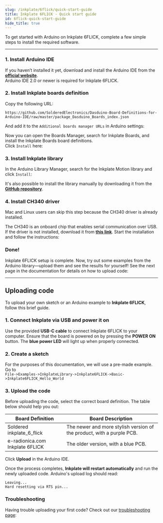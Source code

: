 ```yaml
---  
slug: /inkplate/6flick/quick-start-guide  
title: Inkplate 6FLICK - Quick start guide  
id: 6flick-quick-start-guide  
hide_title: true  
---
```


<SectionTitle title="Quick start guide" backgroundImage="/img/arduino_bg.jpg" />

To get started with Arduino on Inkplate 6FLICK, complete a few simple steps to install the required software.

---

### 1. Install Arduino IDE

If you haven’t installed it yet, download and install the Arduino IDE from the **[official website](https://www.arduino.cc/en/software)**.  
<WarningBox>Arduino IDE 2.0 or newer is required for Inkplate 6FLICK.</WarningBox>

<CenteredImage src="/img/inkplate_6_flick/arduino_ide.png" alt="Install Arduino IDE" caption="Arduino IDE 2.0" width="600px" />

### 2. Install Inkplate boards definition

Copy the following URL:

```
https://github.com/SolderedElectronics/Dasduino-Board-Definitions-for-Arduino-IDE/raw/master/package_Dasduino_Boards_index.json
```

And add it to the `Additional boards manager URLs` in Arduino settings:

<CenteredImage src="/img/inkplate_6_flick/add_board_def.png" alt="Add Inkplate to Arduino boards Manager" caption="Adding the Inkplate boards link to Arduino IDE" width="600px" />

Now you can open the Boards Manager, search for Inkplate Boards, and install the Inkplate Boards board definitions.  
Click `Install` here:  
<CenteredImage src="/img/inkplate_6_flick/install_board.png" alt="Install Inkplate boards" caption="Adding Inkplate boards to Arduino IDE" width="400px" />

### 3. Install Inkplate library

In the Arduino Library Manager, search for the Inkplate Motion library and click `Install`:  
<CenteredImage src="/img/inkplate_6_flick/install_lib.png" alt="Install Inkplate library" caption="Installing Inkplate library" width="400px" />

<InfoBox>It's also possible to install the library manually by downloading it from the [**GitHub repository**](https://github.com/SolderedElectronics/Inkplate-Arduino-library).</InfoBox>

### 4. Install CH340 driver

<InfoBox>Mac and Linux users can skip this step because the CH340 driver is already installed.</InfoBox>

The CH340 is an onboard chip that enables serial communication over USB. If the driver is not installed, download it from **[this link](https://soldered.com/productdata/2023/02/CH34x_Install_Windows_v3_4.zip)**. Start the installation and follow the instructions:  
<CenteredImage src="/img/inkplate_6_flick/ch340.png" alt="Install CH340 Driver" caption="Installing the CH340 Driver on Windows" width="350px" />

### Done!

Inkplate 6FLICK setup is complete. Now, try out some examples from the Arduino library—upload them and see the results for yourself! See the next page in the documentation for details on how to upload code:

---

## Uploading code
To upload your own sketch or an Arduino example to **Inkplate 6FLICK**, follow this brief guide.

### 1. Connect Inkplate via USB and power it on

Use the provided **USB-C cable** to connect Inkplate 6FLICK to your computer. Ensure that the board is powered on by pressing the **POWER ON** button. The **blue power LED** will light up when properly connected.

<CenteredImage src="/img/inkplate_6_flick/10_usb_connect.png" alt="Inkplate 6FLICK onboard USB-C connector" caption="Inkplate 6FLICK onboard USB-C connector" width="500px" />

<CenteredImage src="/img/inkplate_6_flick/10_power_button.png" alt="Inkplate 6FLICK onboard POWER button" caption="Inkplate 6FLICK onboard POWER button" width="500px" />

### 2. Create a sketch

For the purposes of this documentation, we will use a pre-made example. Go to  
`File->Examples->InkplateLibrary->Inkplate6FLICK->Basic->Inkplate6FLICK_Hello_World`

<CenteredImage src="/img/inkplate_6_flick/arduino_sketch.png" alt="Selecting a basic example for Inkplate 6FLICK" caption="Selecting a basic example for Inkplate 6FLICK" width="800px" />

### 3. Upload the code

Before uploading the code, select the correct board definition. The table below should help you out:

| Board Definition                  | Board Description                                                        |
| --------------------------------- | ------------------------------------------------------------------------ |
| Soldered inkplate_6_flick         | The newer and more stylish version of the product, with a purple PCB.    |
| e-radionica.com Inkplate 6FLICK    | The older version, with a blue PCB.                                      |

Click **Upload** in the Arduino IDE.

<CenteredImage src="/img/inkplate_6_flick/upload_button.png" alt="Arduino IDE Upload Button" caption="Arduino IDE Upload Button" width="800px" />

Once the process completes, **Inkplate will restart automatically** and run the newly uploaded code. Arduino's upload log should read:
```
Leaving...
Hard resetting via RTS pin...
```

### Troubleshooting

Having trouble uploading your first code? Check out our [troubleshooting page](/documentation/inkplate/10/faq-troubleshooting/):